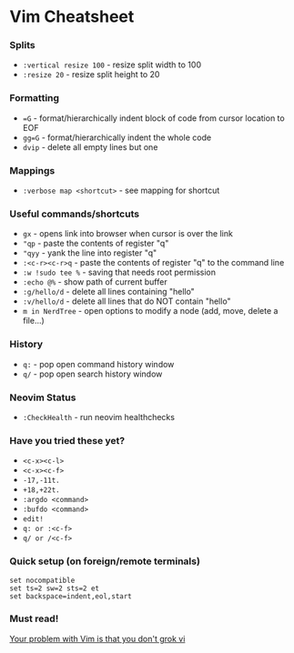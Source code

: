 # Vim Cheatsheet

### Splits

- `:vertical resize 100` - resize split width to 100
- `:resize 20` - resize split height to 20

### Formatting

- `=G` - format/hierarchically indent block of code from cursor location to EOF
- `gg=G` - format/hierarchically indent the whole code
- `dvip` - delete all empty lines but one

### Mappings

- `:verbose map <shortcut>` - see mapping for shortcut

### Useful commands/shortcuts

- `gx` - opens link into browser when cursor is over the link
- `"qp` - paste the contents of register "q"
- `"qyy` - yank the line into register "q"
- `:<c-r><c-r>q` - paste the contents of register "q" to the command line
- `:w !sudo tee %` - saving that needs root permission
- `:echo @%` - show path of current buffer
- `:g/hello/d` - delete all lines containing "hello"
- `:v/hello/d` - delete all lines that do NOT contain "hello"
- `m in NerdTree` - open options to modify a node (add, move, delete a file...)

### History

- `q:` - pop open command history window
- `q/` - pop open search history window

### Neovim Status

- `:CheckHealth` - run neovim healthchecks

### Have you tried these yet?

- `<c-x><c-l>`
- `<c-x><c-f>`
- `-17,-11t.`
- `+18,+22t.`
- `:argdo <command>`
- `:bufdo <command>`
- `edit!`
- `q: or :<c-f>`
- `q/ or /<c-f>`

### Quick setup (on foreign/remote terminals)

```
set nocompatible
set ts=2 sw=2 sts=2 et
set backspace=indent,eol,start
```

### Must read!

[Your problem with Vim is that you don't grok vi](https://stackoverflow.com/questions/1218390/what-is-your-most-productive-shortcut-with-vim/1220118#1220118)
